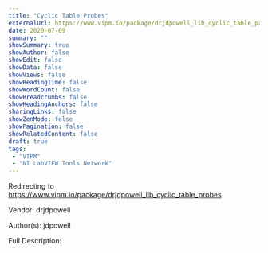 ```yaml
---
title: "Cyclic Table Probes"
externalUrl: https://www.vipm.io/package/drjdpowell_lib_cyclic_table_probes
date: 2020-07-09
summary: ""
showSummary: true
showAuthor: false
showEdit: false
showData: false
showViews: false
showReadingTime: false
showWordCount: false
showBreadcrumbs: false
showHeadingAnchors: false
sharingLinks: false
showZenMode: false
showPagination: false
showRelatedContent: false
draft: true
tags:
 - "VIPM"
 - "NI LabVIEW Tools Network"
---
```


Redirecting to https://www.vipm.io/package/drjdpowell_lib_cyclic_table_probes

Vendor: drjdpowell

Author(s): jdpowell
 
Full Description:
